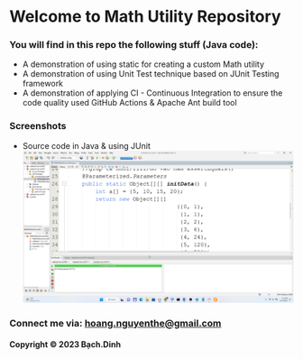 # Welcome to Math Utility Repository

### You will find in this repo the following stuff (Java code):
* A demonstration of using static for creating a custom Math utility
* A demonstration of using Unit Test technique based on JUnit Testing framework
* A demonstration of applying CI - Continuous Integration to ensure the code quality used GitHub Actions & Apache Ant build tool

### Screenshots
* Source code in Java & using JUnit
![source code with junit](https://github.com/doit-now/mathutil-ant-se1615/blob/main/screenshots/source-code-with-junit.png)

### Connect me via: hoang.nguyenthe@gmail.com

#### Copyright &#169; 2023 Bạch.Dinh
